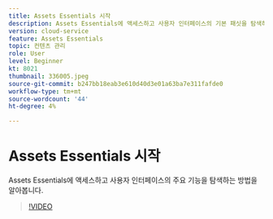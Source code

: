 ```yaml
---
title: Assets Essentials 시작
description: Assets Essentials에 액세스하고 사용자 인터페이스의 기본 패싯을 탐색하는 방법을 알아봅니다.
version: cloud-service
feature: Assets Essentials
topic: 컨텐츠 관리
role: User
level: Beginner
kt: 8021
thumbnail: 336005.jpeg
source-git-commit: b247bb18eab3e610d40d3e01a63ba7e311fafde0
workflow-type: tm+mt
source-wordcount: '44'
ht-degree: 4%

---
```



# Assets Essentials 시작

Assets Essentials에 액세스하고 사용자 인터페이스의 주요 기능을 탐색하는 방법을 알아봅니다.

>[!VIDEO](https://video.tv.adobe.com/v/336005/?quality=9&learn=on)
